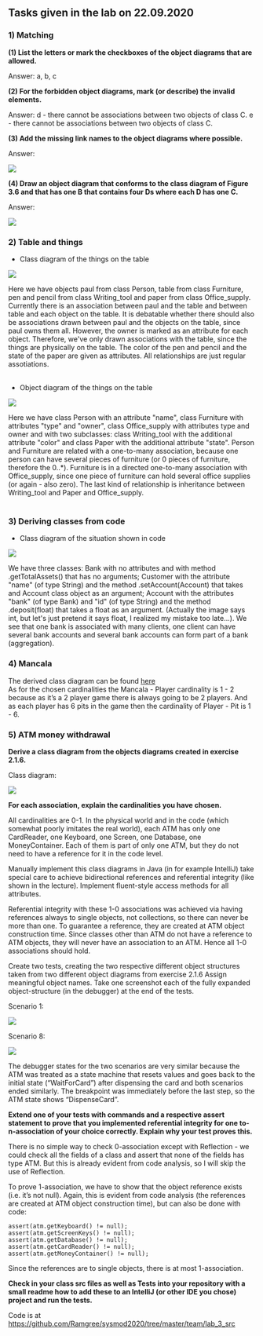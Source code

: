 ## Tasks given in the lab on 22.09.2020

### 1) Matching

**(1) List the letters or mark the checkboxes of the object diagrams that are allowed.**

Answer: a, b, c

**(2) For the forbidden object diagrams, mark (or describe) the invalid elements.**

Answer: d - there cannot be associations between two objects of class C. e - there cannot be associations between two objects of class C.

**(3) Add the missing link names to the object diagrams where possible.**

Answer: 

<img src="https://github.com/Ramgree/sysmod2020/blob/master/team/images/lab03-matching-3.png">

**(4) Draw an object diagram that conforms to the class diagram of Figure 3.6 and that has one B that contains four Ds where each D has one C.**

Answer: 

<img src="https://github.com/Ramgree/sysmod2020/blob/master/team/images/lab03-matching-4.png">

### 2) Table and things
* Class diagram of the things on the table<br>
<img src="https://github.com/Ramgree/sysmod2020/blob/master/team/images/class.jpg">

Here we have objects paul from class Person, table from class Furniture, pen and pencil from class Writing_tool and paper from class Office_supply. Currently there is an association
between paul and the table and between table and each object on the table. It is debatable whether there should also be associations drawn between paul and the objects on the table,
since paul owns them all. However, the owner is marked as an attribute for each object. Therefore, we've only drawn associations with the table, since the things are
physically on the table. The color of the pen and pencil and the state of the paper are given as attributes. All relationships are just regular assotiations.<br><br>

* Object diagram of the things on the table<br>
<img src="https://github.com/Ramgree/sysmod2020/blob/master/team/images/object.jpg">

Here we have class Person with an attribute "name", class Furniture with attributes "type" and "owner", class Office_supply with attributes type and owner and with two subclasses:
class Writing_tool with the additional attribute "color" and class Paper with the additional attribute "state". Person and Furniture are related with a one-to-many association, because
one person can have several pieces of furniture (or 0 pieces of furniture, therefore the 0..*). Furniture is in a directed one-to-many association with Office_supply, since 
one piece of furniture can hold several office supplies (or again - also zero). The last kind of relationship is inheritance between Writing_tool and Paper and Office_supply.<br><br>

### 3) Deriving classes from code
* Class diagram of the situation shown in code
<img src="https://github.com/Ramgree/sysmod2020/blob/master/team/images/bank.jpg">

We have three classes: Bank with no attributes and with method .getTotalAssets() that has no arguments; Customer with the attribute "name" (of type String) and the method .setAccount(Account) that takes and Account class object as an argument; Account with the attributes "bank" (of type Bank) and "id" (of type String) and the method .deposit(float) that takes a float as an argument. (Actually the image says int, but let's just pretend it says float, I realized my mistake too late...). We see that one bank is associated with many clients, one client can have several bank accounts and several bank accounts can form part of a bank (aggregation).

### 4) Mancala
The derived class diagram can be found [here](http://www.plantuml.com/plantuml/uml/SoWkIImgAStDuKhEIImkLl1Dp4jEp4daWj8ALWh19KMPUUaA1Jc9bQb58QL5ULnGfG5W4RXA9KCb1IrTNGKb8oMO58H2c96Nc9kA4CpCAr4eI4rAoaajzipp1XgHWKFE8p4l1MvfPWbK5S92CoMmC12ZwkHoICrB0NeD0000) <br>
As for the chosen cardinalities the Mancala - Player cardinality is 1 - 2 because as it’s a 2 player game there is always going to be 2 players. And as each player has 6 pits in the game then the cardinality of Player - Pit is 1 - 6.

### 5) ATM money withdrawal
**Derive a class diagram from the objects diagrams created in exercise 2.1.6.**

Class diagram:

<img src="https://github.com/Ramgree/sysmod2020/blob/master/team/images/lab03-ATM-diagram.png">

**For each association, explain the cardinalities you have chosen.**

All cardinalities are 0-1. In the physical world and in the code (which somewhat poorly imitates the real world), each ATM has only one CardReader, one Keyboard, one Screen, one Database, one MoneyContainer. Each of them is part of only one ATM, but they do not need to have a reference for it in the code level.

Manually implement this class diagrams in Java (in for example IntelliJ) take special care to achieve bidirectional references and referential integrity (like shown in the lecture). Implement fluent-style access methods for all attributes.

Referential integrity with these 1-0 associations was achieved via having references always to single objects, not collections, so there can never be more than one. To guarantee a reference, they are created at ATM object construction time. Since classes other than ATM do not have a reference to ATM objects, they will never have an association to an ATM. Hence all 1-0 associations should hold.

Create two tests, creating the two respective different object structures taken from two different object diagrams from exercise 2.1.6 Assign meaningful object names. Take one screenshot each of the fully expanded object-structure (in the debugger) at the end of the tests.

Scenario 1: 

<img src="https://github.com/Ramgree/sysmod2020/blob/master/team/images/lab03-ATM-Scenario1.png">

Scenario 8: 

<img src="https://github.com/Ramgree/sysmod2020/blob/master/team/images/lab03-ATM-Scenario8.png">

The debugger states for the two scenarios are very similar because the ATM was treated as a state machine that resets values and goes back to the initial state (“WaitForCard”) after dispensing the card and both scenarios ended similarly. The breakpoint was immediately before the last step, so the ATM state shows “DispenseCard”.

**Extend one of your tests with commands and a respective assert statement to prove that you implemented referential integrity for one to-n-association of your choice correctly. Explain why your test proves this.**

There is no simple way to check 0-association except with Reflection - we could check all the fields of a class and assert that none of the fields has type ATM. But this is already evident from code analysis, so I will skip the use of Reflection.

To prove 1-association, we have to show that the object reference exists (i.e. it’s not null). Again, this is evident from code analysis (the references are created at ATM object construction time), but can also be done with code:
~~~
assert(atm.getKeyboard() != null);
assert(atm.getScreenKeys() != null);
assert(atm.getDatabase() != null);
assert(atm.getCardReader() != null);
assert(atm.getMoneyContainer() != null);
~~~
Since the references are to single objects, there is at most 1-association.

**Check in your class src files as well as Tests into your repository with a small readme how to add these to an IntelliJ (or other IDE you chose) project and run the tests.**

Code is at https://github.com/Ramgree/sysmod2020/tree/master/team/lab_3_src
